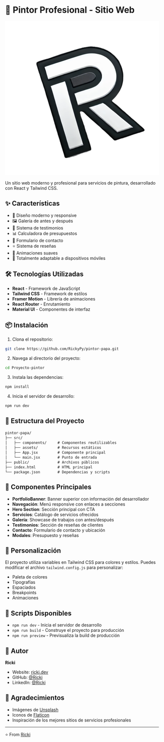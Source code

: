# 🎨 Pintor Profesional - Sitio Web

![Pintor Profesional](public/logo.png)

Un sitio web moderno y profesional para servicios de pintura, desarrollado con React y Tailwind CSS.

## ✨ Características

- 🎯 Diseño moderno y responsive
- 🖼️ Galería de antes y después
- 💬 Sistema de testimonios
- 📊 Calculadora de presupuestos
- 📝 Formulario de contacto
- ⭐ Sistema de reseñas
- 🌟 Animaciones suaves
- 📱 Totalmente adaptable a dispositivos móviles

## 🛠️ Tecnologías Utilizadas

- **React** - Framework de JavaScript
- **Tailwind CSS** - Framework de estilos
- **Framer Motion** - Librería de animaciones
- **React Router** - Enrutamiento
- **Material UI** - Componentes de interfaz

## 📦 Instalación

1. Clona el repositorio:
```bash
git clone https://github.com/RickyPy/pintor-papa.git
```

2. Navega al directorio del proyecto:
```bash
cd Proyecto-pintor
```

3. Instala las dependencias:
```bash
npm install
```

4. Inicia el servidor de desarrollo:
```bash
npm run dev
```

## 🚀 Estructura del Proyecto

```
pintor-papa/
├── src/
│   ├── components/     # Componentes reutilizables
│   ├── assets/         # Recursos estáticos
│   ├── App.jsx         # Componente principal
│   └── main.jsx        # Punto de entrada
├── public/             # Archivos públicos
├── index.html          # HTML principal
└── package.json        # Dependencias y scripts
```

## 📱 Componentes Principales

- **PortfolioBanner**: Banner superior con información del desarrollador
- **Navegación**: Menú responsive con enlaces a secciones
- **Hero Section**: Sección principal con CTA
- **Servicios**: Catálogo de servicios ofrecidos
- **Galería**: Showcase de trabajos con antes/después
- **Testimonios**: Sección de reseñas de clientes
- **Contacto**: Formulario de contacto y ubicación
- **Modales**: Presupuesto y reseñas

## 🎨 Personalización

El proyecto utiliza variables en Tailwind CSS para colores y estilos. Puedes modificar el archivo `tailwind.config.js` para personalizar:

- Paleta de colores
- Tipografías
- Espaciados
- Breakpoints
- Animaciones

## 📄 Scripts Disponibles

- `npm run dev` - Inicia el servidor de desarrollo
- `npm run build` - Construye el proyecto para producción
- `npm run preview` - Previsualiza la build de producción


## 👤 Autor

**Ricki**
- Website: [ricki.dev](https://ricki.dev)
- GitHub: [@Ricki](https://github.com/RickiPy)
- LinkedIn: [@Ricki](https://www.linkedin.com/in/ricardo-vargas-barral-0a3891289)

## 🙏 Agradecimientos

- Imágenes de [Unsplash](https://unsplash.com)
- Iconos de [Flaticon](https://www.flaticon.com)
- Inspiración de los mejores sitios de servicios profesionales

---
⭐️ From [Ricki](https://github.com/RickiPy)
